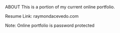 ABOUT 
This is a portion of my current online portfolio. 

Resume Link: raymondacevedo.com

Note: Online portfolio is password protected
